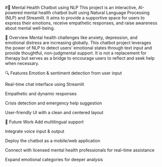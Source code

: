 #💬 Mental Health Chatbot using NLP
This project is an interactive, AI-powered mental health chatbot built using Natural Language Processing (NLP) and Streamlit. It aims to provide a supportive space for users to express their emotions, receive empathetic responses, and raise awareness about mental well-being.

🧠 Overview
Mental health challenges like anxiety, depression, and emotional distress are increasing globally. This chatbot project leverages the power of NLP to detect users’ emotional states through text input and provide thoughtful, non-judgmental support. It is not a replacement for therapy but serves as a bridge to encourage users to reflect and seek help when necessary.

🔍 Features
Emotion & sentiment detection from user input

Real-time chat interface using Streamlit

Empathetic and dynamic responses

Crisis detection and emergency help suggestion

User-friendly UI with a clean and centered layout

🌱 Future Work
Add multilingual support

Integrate voice input & output

Deploy the chatbot as a mobile/web application

Connect with licensed mental health professionals for real-time assistance

Expand emotional categories for deeper analysis

